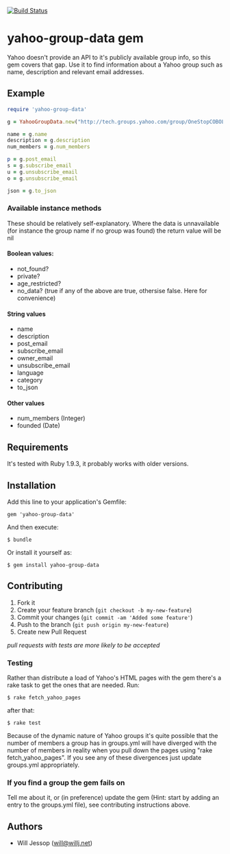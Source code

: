 [![Build Status](https://secure.travis-ci.org/wjessop/yahoo-group-data.png?branch=master)](https://travis-ci.org/wjessop/yahoo-group-data)

# yahoo-group-data gem

Yahoo doesn't provide an API to it's publicly available group info, so this gem covers that gap. Use it to find information about a Yahoo group such as name, description and relevant email addresses.

## Example

``` ruby
require 'yahoo-group-data'

g = YahooGroupData.new("http://tech.groups.yahoo.com/group/OneStopCOBOL/")

name = g.name
description = g.description
num_members = g.num_members

p = g.post_email
s = g.subscribe_email
u = g.unsubscribe_email
o = g.unsubscribe_email

json = g.to_json
```

### Available instance methods

These should be relatively self-explanatory. Where the data is unnavailable (for instance the group name if no group was found) the return value will be nil

#### Boolean values:

- not_found?
- private?
- age_restricted?
- no_data? (true if any of the above are true, othersise false. Here for convenience)

#### String values

- name
- description
- post_email
- subscribe_email
- owner_email
- unsubscribe_email
- language
- category
- to_json

#### Other values

- num_members (Integer)
- founded (Date)

## Requirements

It's tested with Ruby 1.9.3, it probably works with older versions.

## Installation

Add this line to your application's Gemfile:

    gem 'yahoo-group-data'

And then execute:

    $ bundle

Or install it yourself as:

    $ gem install yahoo-group-data

## Contributing

1. Fork it
2. Create your feature branch (`git checkout -b my-new-feature`)
3. Commit your changes (`git commit -am 'Added some feature'`)
4. Push to the branch (`git push origin my-new-feature`)
5. Create new Pull Request

*pull requests with tests are more likely to be accepted*

### Testing

Rather than distribute a load of Yahoo's HTML pages with the gem there's a rake task to get the ones that are needed. Run:

	$ rake fetch_yahoo_pages

after that:

	$ rake test

Because of the dynamic nature of Yahoo groups it's quite possible that the number of members a group has in groups.yml will have diverged with the number of members in reality when you pull down the pages using "rake fetch_yahoo_pages". If you see any of these divergences just update groups.yml appropriately.

### If you find a group the gem fails on

Tell me about it, or (in preference) update the gem (Hint: start by adding an entry to the groups.yml file), see contributing instructions above.

## Authors

* Will Jessop (will@willj.net)
